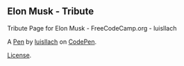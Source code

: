Elon Musk - Tribute
-------------------
Tribute Page for Elon Musk - FreeCodeCamp.org - luisllach

A [Pen](https://codepen.io/luisllach/pen/YbdLba) by [luisllach](https://codepen.io/luisllach) on [CodePen](https://codepen.io).

[License](https://codepen.io/luisllach/pen/YbdLba/license).